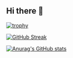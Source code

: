 ## Hi there 👋

[![trophy](https://github-profile-trophy.vercel.app/?username=DiandreMiller)](https://github.com/ryo-ma/github-profile-trophy)

[![GitHub Streak](https://streak-stats.demolab.com/?user=DiandreMiller)](https://git.io/streak-stats)

[![Anurag's GitHub stats](https://github-readme-stats.vercel.app/api?username=DiandreMiller)](https://github.com/anuraghazra/github-readme-stats)


